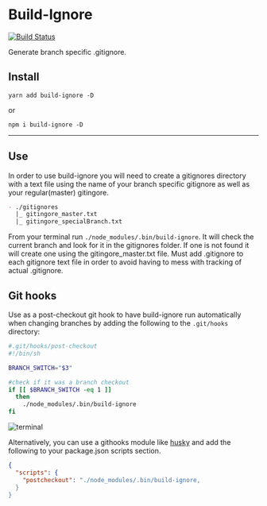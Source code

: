 # Build-Ignore

[![Build Status](https://travis-ci.org/davidicus/build-ignore.svg?branch=master)](https://travis-ci.org/davidicus/build-ignore)

Generate branch specific .gitignore.


## Install
```
yarn add build-ignore -D
```
or

```
npm i build-ignore -D
```
---
## Use
In order to use build-ignore you will need to create a gitignores directory with a text file using the name of your branch specific gitignore as well as your regular(master) gitingore.
```markdown
- ./gitignores
  |_ gitingore_master.txt
  |_ gitingore_specialBranch.txt
```
From your terminal run `./node_modules/.bin/build-ignore`. It will check the current branch and look for it in the gitignores folder. If one is not found it will create one using the gitingore_master.txt file. Must add .gitignore to each gitignore text file in order to avoid having to mess with tracking of actual .gitignore.


## Git hooks
Use as a post-checkout git hook to have build-ignore run automatically when changing branches by adding the following to the `.git/hooks` directory:

``` bash
#.git/hooks/post-checkout
#!/bin/sh

BRANCH_SWITCH="$3"

#check if it was a branch checkout
if [[ $BRANCH_SWITCH -eq 1 ]]
  then
    ./node_modules/.bin/build-ignore
fi
```
![terminal](https://media.giphy.com/media/OBk7HYOkMCu2Y/giphy.gif)

Alternatively, you can use a githooks module like [husky](https://www.npmjs.com/package/husky) and add the following to your package.json scripts section.

``` json
{
  "scripts": {
    "postcheckout": "./node_modules/.bin/build-ignore,
  }
}
```

